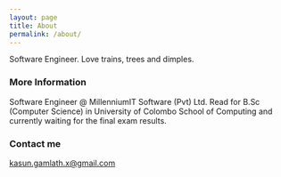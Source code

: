 ```yaml
---
layout: page
title: About
permalink: /about/
---
```


Software Engineer. Love trains, trees and dimples.

### More Information

Software Engineer @ MillenniumIT Software (Pvt) Ltd. Read for B.Sc (Computer Science) in University of Colombo School of Computing and currently waiting for the final exam results.

### Contact me

[kasun.gamlath.x@gmail.com](mailto:kasun.gamlath.x@gmail.com)

